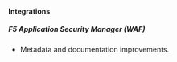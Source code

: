 
#### Integrations

##### F5 Application Security Manager (WAF)

- Metadata and documentation improvements.
